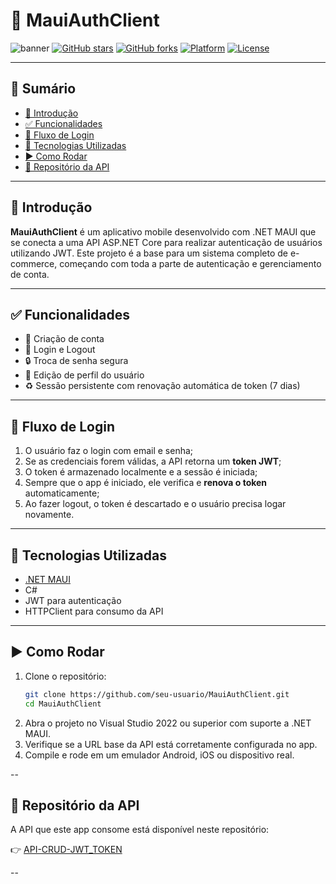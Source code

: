 # 📱 MauiAuthClient


![banner](https://user-images.githubusercontent.com/00000000/000000000-0000-0000-0000-000000000000.png)
[![GitHub stars](https://img.shields.io/github/stars/seu-usuario/MauiAuthClient?style=social)](https://github.com/seu-usuario/MauiAuthClient)
[![GitHub forks](https://img.shields.io/github/forks/seu-usuario/MauiAuthClient?style=social)](https://github.com/seu-usuario/MauiAuthClient)
[![Platform](https://img.shields.io/badge/platform-.NET%20MAUI-blueviolet?logo=dotnet)](https://learn.microsoft.com/en-us/dotnet/maui/)
[![License](https://img.shields.io/badge/license-MIT-green.svg)](https://github.com/seu-usuario/MauiAuthClient/blob/main/LICENSE)

---

## 📝 Sumário

- [📌 Introdução](#introdução)
- [✅ Funcionalidades](#funcionalidades)
- [🔄 Fluxo de Login](#fluxo-de-login)
- [🧰 Tecnologias Utilizadas](#tecnologias-utilizadas)
- [▶️ Como Rodar](#como-rodar)
- [🔗 Repositório da API](#repositório-da-api)

---

## 📌 Introdução

**MauiAuthClient** é um aplicativo mobile desenvolvido com .NET MAUI que se conecta a uma API ASP.NET Core para realizar autenticação de usuários utilizando JWT. Este projeto é a base para um sistema completo de e-commerce, começando com toda a parte de autenticação e gerenciamento de conta.

---

## ✅ Funcionalidades

- 🧾 Criação de conta
- 🔐 Login e Logout
- 🔒 Troca de senha segura
- 👤 Edição de perfil do usuário
- ♻️ Sessão persistente com renovação automática de token (7 dias)

---

## 🔄 Fluxo de Login

1. O usuário faz o login com email e senha;
2. Se as credenciais forem válidas, a API retorna um **token JWT**;
3. O token é armazenado localmente e a sessão é iniciada;
4. Sempre que o app é iniciado, ele verifica e **renova o token** automaticamente;
5. Ao fazer logout, o token é descartado e o usuário precisa logar novamente.

---

## 🧰 Tecnologias Utilizadas

- [.NET MAUI](https://learn.microsoft.com/en-us/dotnet/maui/)
- C#
- JWT para autenticação
- HTTPClient para consumo da API

---

## ▶️ Como Rodar

1. Clone o repositório:
   ```bash
   git clone https://github.com/seu-usuario/MauiAuthClient.git
   cd MauiAuthClient
2. Abra o projeto no Visual Studio 2022 ou superior com suporte a .NET MAUI.
3. Verifique se a URL base da API está corretamente configurada no app.
4. Compile e rode em um emulador Android, iOS ou dispositivo real.

-- 

## 🔗 Repositório da API

A API que este app consome está disponível neste repositório:

👉 [API-CRUD-JWT_TOKEN](https://github.com/leonelmendes/API-CRUD-JWT_TOKEN)

--
